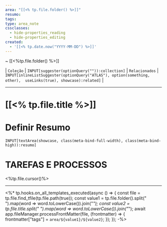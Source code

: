 ```yaml
---
area: "[[<% tp.file.folder() %>]]"
resumo: 
tags: 
type: area_note
cssclasses:
  - hide-properties_reading
  - hide-properties_editing
created:
  - '[[<% tp.date.now("YYYY-MM-DD") %>]]'
---
```

~ [[<%tp.file.folder() %>]] 

| `Coleção` | `INPUT[suggester(optionQuery("")):collection]`   | `Relacionados` | `INPUT[inlineListSuggester(optionQuery("ATLAS"), option(something, other),  useLinks(true), showcase):related]`  |

---
# [[<% tp.file.title %>]] 


# Definir Resumo 
`INPUT[textArea(showcase, class(meta-bind-full-width), class(meta-bind-high)):resumo]`


# TAREFAS E PROCESSOS

<%tp.file.cursor()%>

---






<%* tp.hooks.on_all_templates_executed(async () => { const file = tp.file.find_tfile(tp.file.path(true)); const value1 = tp.file.folder().split(" ").map(word => word.toLowerCase()).join("_"); const value2 = tp.file.title.split(" ").map(word => word.toLowerCase()).join("_"); await app.fileManager.processFrontMatter(file, (frontmatter) => { frontmatter["tags"] = `area/${value1}/${value2}`; }); }); -%>